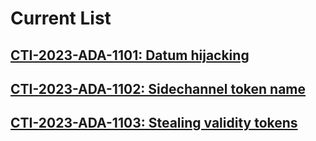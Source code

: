 # Current List 

## [CTI-2023-ADA-1101: Datum hijacking](./Vulnerabilities/CTI-2023-ADA-1101.md)

## [CTI-2023-ADA-1102: Sidechannel token name](./Vulnerabilities/CTI-2023-ADA-1102.md)

## [CTI-2023-ADA-1103: Stealing validity tokens](./Vulnerabilities/CTI-2023-ADA-1103.md)